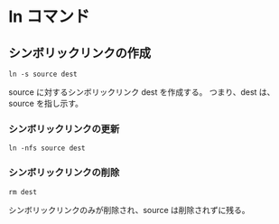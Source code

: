 # ln コマンド

## シンボリックリンクの作成

```
ln -s source dest
```
source に対するシンボリックリンク dest を作成する。
つまり、dest は、source を指し示す。

### シンボリックリンクの更新

```
ln -nfs source dest
```

### シンボリックリンクの削除
```
rm dest
```
シンボリックリンクのみが削除され、source は削除されずに残る。

